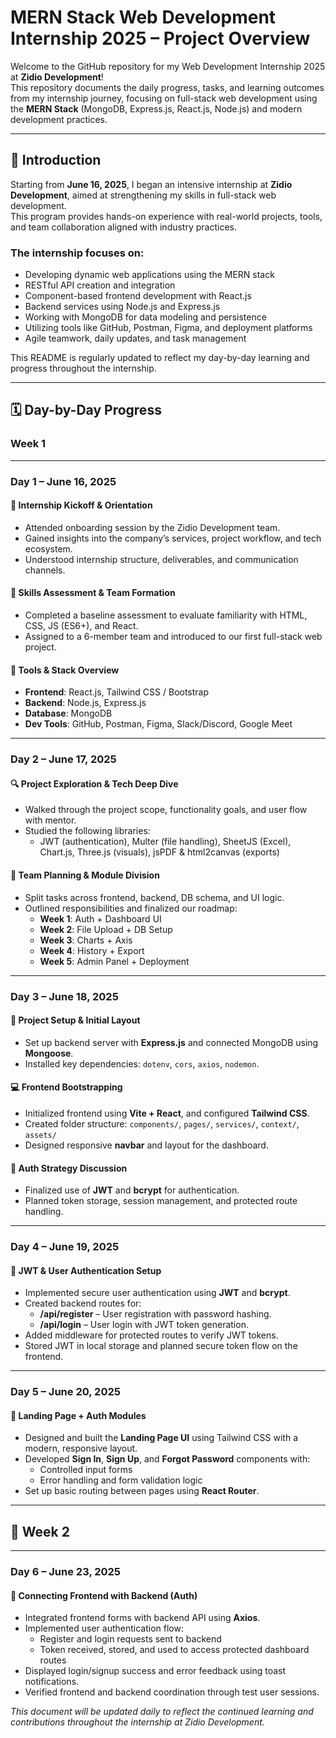 # MERN Stack Web Development Internship 2025 – Project Overview

Welcome to the GitHub repository for my Web Development Internship 2025 at **Zidio Development**!  
This repository documents the daily progress, tasks, and learning outcomes from my internship journey, focusing on full-stack web development using the **MERN Stack** (MongoDB, Express.js, React.js, Node.js) and modern development practices.

---

## 📌 Introduction

Starting from **June 16, 2025**, I began an intensive internship at **Zidio Development**, aimed at strengthening my skills in full-stack web development.  
This program provides hands-on experience with real-world projects, tools, and team collaboration aligned with industry practices.

### The internship focuses on:
- Developing dynamic web applications using the MERN stack  
- RESTful API creation and integration  
- Component-based frontend development with React.js  
- Backend services using Node.js and Express.js  
- Working with MongoDB for data modeling and persistence  
- Utilizing tools like GitHub, Postman, Figma, and deployment platforms  
- Agile teamwork, daily updates, and task management

This README is regularly updated to reflect my day-by-day learning and progress throughout the internship.

---
## 🗓️ Day-by-Day Progress

### Week 1

---

### Day 1 – June 16, 2025

#### 🏢 Internship Kickoff & Orientation
- Attended onboarding session by the Zidio Development team.
- Gained insights into the company’s services, project workflow, and tech ecosystem.
- Understood internship structure, deliverables, and communication channels.

#### 🧠 Skills Assessment & Team Formation
- Completed a baseline assessment to evaluate familiarity with HTML, CSS, JS (ES6+), and React.
- Assigned to a 6-member team and introduced to our first full-stack web project.

#### 🧰 Tools & Stack Overview
- **Frontend**: React.js, Tailwind CSS / Bootstrap  
- **Backend**: Node.js, Express.js  
- **Database**: MongoDB  
- **Dev Tools**: GitHub, Postman, Figma, Slack/Discord, Google Meet

---

### Day 2 – June 17, 2025

#### 🔍 Project Exploration & Tech Deep Dive
- Walked through the project scope, functionality goals, and user flow with mentor.
- Studied the following libraries:
  - JWT (authentication), Multer (file handling), SheetJS (Excel), Chart.js, Three.js (visuals), jsPDF & html2canvas (exports)

#### 🧩 Team Planning & Module Division
- Split tasks across frontend, backend, DB schema, and UI logic.
- Outlined responsibilities and finalized our roadmap:
  - **Week 1**: Auth + Dashboard UI  
  - **Week 2**: File Upload + DB Setup  
  - **Week 3**: Charts + Axis  
  - **Week 4**: History + Export  
  - **Week 5**: Admin Panel + Deployment

---

### Day 3 – June 18, 2025

#### 🔧 Project Setup & Initial Layout
- Set up backend server with **Express.js** and connected MongoDB using **Mongoose**.
- Installed key dependencies: `dotenv`, `cors`, `axios`, `nodemon`.

#### 💻 Frontend Bootstrapping
- Initialized frontend using **Vite + React**, and configured **Tailwind CSS**.
- Created folder structure: `components/`, `pages/`, `services/`, `context/`, `assets/`
- Designed responsive **navbar** and layout for the dashboard.

#### 🔐 Auth Strategy Discussion
- Finalized use of **JWT** and **bcrypt** for authentication.
- Planned token storage, session management, and protected route handling.

---

### Day 4 – June 19, 2025

#### 🔐 JWT & User Authentication Setup
- Implemented secure user authentication using **JWT** and **bcrypt**.
- Created backend routes for:
  - **/api/register** – User registration with password hashing.
  - **/api/login** – User login with JWT token generation.
- Added middleware for protected routes to verify JWT tokens.
- Stored JWT in local storage and planned secure token flow on the frontend.

---

### Day 5 – June 20, 2025

#### 🎨 Landing Page + Auth Modules
- Designed and built the **Landing Page UI** using Tailwind CSS with a modern, responsive layout.
- Developed **Sign In**, **Sign Up**, and **Forgot Password** components with:
  - Controlled input forms
  - Error handling and form validation logic
- Set up basic routing between pages using **React Router**.

---

## 🔁 Week 2

---

### Day 6 – June 23, 2025

#### 🔄 Connecting Frontend with Backend (Auth)
- Integrated frontend forms with backend API using **Axios**.
- Implemented user authentication flow:
  - Register and login requests sent to backend
  - Token received, stored, and used to access protected dashboard routes
- Displayed login/signup success and error feedback using toast notifications.
- Verified frontend and backend coordination through test user sessions.

_This document will be updated daily to reflect the continued learning and contributions throughout the internship at Zidio Development._
